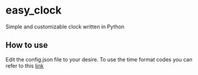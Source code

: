 # easy_clock
Simple and customizable clock written in Python

## How to use
Edit the config.json file to your desire. To use the time format codes you can refer to this [link](https://strftime.org/)
